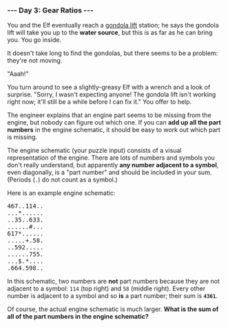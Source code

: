 ### --- Day 3: Gear Ratios ---

You and the Elf eventually reach a [gondola lift](https://en.wikipedia.org/wiki/Gondola_lift)
station; he says the gondola lift will take you up to the <b>water source</b>, but this is as far as
he can bring you. You go inside.

It doesn't take long to find the gondolas, but there seems to be a problem: they're not moving.

"Aaah!"

You turn around to see a slightly-greasy Elf with a wrench and a look of surprise. "Sorry, I wasn't
expecting anyone! The gondola lift isn't working right now; it'll still be a while before I can fix
it." You offer to help.

The engineer explains that an engine part seems to be missing from the engine, but nobody can figure
out which one. If you can <b>add up all the part numbers</b> in the engine schematic, it should be
easy to work out which part is missing.

The engine schematic (your puzzle input) consists of a visual representation of the engine. There
are lots of numbers and symbols you don't really understand, but apparently <b>any number adjacent
to a symbol</b>, even diagonally, is a "part number" and should be included in your sum. (Periods
(<code>.</code>) do not count as a symbol.)

Here is an example engine schematic:

<pre>
467..114..
...*......
..35..633.
......#...
617*......
.....+.58.
..592.....
......755.
...$.*....
.664.598..
</pre>

In this schematic, two numbers are <b>not</b> part numbers because they are not adjacent to a
symbol: <code>114</code> (top right) and <code>58</code> (middle right). Every other number is
adjacent to a symbol and so <b>is</b> a part number; their sum is <code><b>4361</b></code>.

Of course, the actual engine schematic is much larger. <b>What is the sum of all of the part numbers
in the engine schematic?</b>